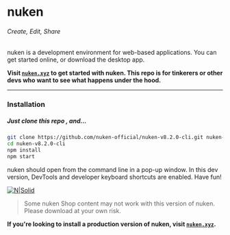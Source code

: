 # nuken 
###### Create, Edit, Share

nuken is a development environment for web-based applications. You can get started online, or download the desktop app.

**Visit [``nuken.xyz``](http://nuken.xyz/) to get started with nuken. This repo is for tinkerers or other devs who want to see what happens under the hood.**

-------
### Installation
##### Just clone this repo , and...
[]()
```sh
git clone https://github.com/nuken-official/nuken-v8.2.0-cli.git nuken-v8.2.0-cli
cd nuken-v8.2.0-cli
npm install
npm start
```
nuken should open from the command line in a pop-up window. In this dev version, DevTools and developer keyboard shortcuts are enabled. Have fun!

[![N|Solid](https://nuken.xyz/images/editor2.png)](https://nuken.xyz)

>Some nuken Shop content may not work with this version of nuken. Please download at your own risk.

**If you're looking to install a production version of nuken, visit [``nuken.xyz``](http://nuken.xyz/).**
